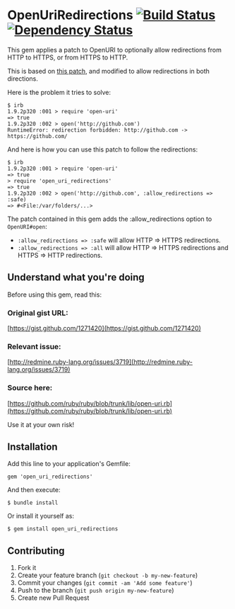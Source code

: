# OpenUriRedirections [![Build Status](https://secure.travis-ci.org/jaimeiniesta/open_uri_redirections.png)](http://travis-ci.org/jaimeiniesta/open_uri_redirections) [![Dependency Status](https://gemnasium.com/jaimeiniesta/open_uri_redirections.png)](https://gemnasium.com/jaimeiniesta/open_uri_redirections)

This gem applies a patch to OpenURI to optionally allow redirections from HTTP to HTTPS, or from HTTPS to HTTP.

This is based on [this patch](http://bugs.ruby-lang.org/issues/859), and modified to allow redirections in both directions.

Here is the problem it tries to solve:

    $ irb
    1.9.2p320 :001 > require 'open-uri'
    => true 
    1.9.2p320 :002 > open('http://github.com')
    RuntimeError: redirection forbidden: http://github.com -> https://github.com/

And here is how you can use this patch to follow the redirections:

    $ irb
    1.9.2p320 :001 > require 'open-uri'
    => true 
    > require 'open_uri_redirections'
    => true 
    1.9.2p320 :002 > open('http://github.com', :allow_redirections => :safe)
    => #<File:/var/folders/...>

The patch contained in this gem adds the :allow_redirections option to `OpenURI#open`:

* `:allow_redirections => :safe` will allow HTTP => HTTPS redirections.
* `:allow_redirections => :all`  will allow HTTP => HTTPS redirections and HTTPS => HTTP redirections.

## Understand what you're doing

Before using this gem, read this:

### Original gist URL:
[https://gist.github.com/1271420](https://gist.github.com/1271420)

### Relevant issue:
[http://redmine.ruby-lang.org/issues/3719](http://redmine.ruby-lang.org/issues/3719)

### Source here:
[https://github.com/ruby/ruby/blob/trunk/lib/open-uri.rb](https://github.com/ruby/ruby/blob/trunk/lib/open-uri.rb)

Use it at your own risk!

## Installation

Add this line to your application's Gemfile:

    gem 'open_uri_redirections'

And then execute:

    $ bundle install

Or install it yourself as:

    $ gem install open_uri_redirections

## Contributing

1. Fork it
2. Create your feature branch (`git checkout -b my-new-feature`)
3. Commit your changes (`git commit -am 'Add some feature'`)
4. Push to the branch (`git push origin my-new-feature`)
5. Create new Pull Request
